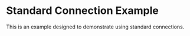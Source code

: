 # Standard Connection Example

This is an example designed to demonstrate using standard connections.